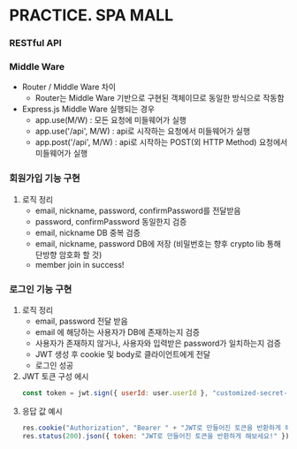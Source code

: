 # PRACTICE. SPA MALL

### RESTful API

### Middle Ware
   - Router / Middle Ware 차이
      * Router는 Middle Ware 기반으로 구현된 객체이므로 동일한 방식으로 작동함
   - Express.js Middle Ware 실행되는 경우
      * app.use(M/W) : 모든 요청에 미들웨어가 실행
      * app.use('/api', M/W) : api로 시작하는 요청에서 미들웨어가 실행
      * app.post('/api', M/W) : api로 시작하는 POST(외 HTTP Method) 요청에서 미들웨어가 실행

### 회원가입 기능 구현
   1. 로직 정리
      - email, nickname, password, confirmPassword를 전달받음
      - password, confirmPassword 동일한지 검증
      - email, nickname DB 중복 검증
      - email, nickname, password DB에 저장 (비밀번호는 향후 crypto lib 통해 단방향 암호화 할 것)
      - member join in success!

### 로그인 기능 구현
   1. 로직 정리
      - email, password 전달 받음
      - email 에 해당하는 사용자가 DB에 존재하는지 검증
      - 사용자가 존재하지 않거나, 사용자와 입력받은 password가 일치하는지 검증
      - JWT 생성 후 cookie 및 body로 클라이언트에게 전달
      - 로그인 성공
   2. JWT 토큰 구성 에시
      ``` javascript
      const token = jwt.sign({ userId: user.userId }, "customized-secret-key");
      ```
   3. 응답 값 예시
      ``` javascript
      res.cookie("Authorization", "Bearer " + "JWT로 만들어진 토큰을 반환하게 해보세요!");
      res.status(200).json({ token: "JWT로 만들어진 토큰을 반환하게 해보세요!" });
      ```

